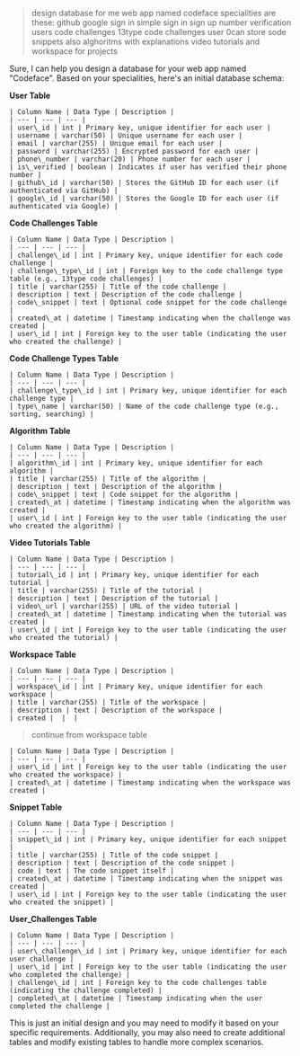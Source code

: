 > design database for me web app named codeface specialities are these: github google sign in simple sign in sign up number verification users code challenges 13type code challenges user 0can store sode snippets also alghoritms with explanations video tutorials and workspace for projects

Sure, I can help you design a database for your web app named "Codeface". Based on your specialities, here's an initial database schema:

**User Table**

```
| Column Name | Data Type | Description |
| --- | --- | --- |
| user\_id | int | Primary key, unique identifier for each user |
| username | varchar(50) | Unique username for each user |
| email | varchar(255) | Unique email for each user |
| password | varchar(255) | Encrypted password for each user |
| phone\_number | varchar(20) | Phone number for each user |
| is\_verified | boolean | Indicates if user has verified their phone number |
| github\_id | varchar(50) | Stores the GitHub ID for each user (if authenticated via GitHub) |
| google\_id | varchar(50) | Stores the Google ID for each user (if authenticated via Google) |
```

**Code Challenges Table**

```
| Column Name | Data Type | Description |
| --- | --- | --- |
| challenge\_id | int | Primary key, unique identifier for each code challenge |
| challenge\_type\_id | int | Foreign key to the code challenge type table (e.g., 13type code challenges) |
| title | varchar(255) | Title of the code challenge |
| description | text | Description of the code challenge |
| code\_snippet | text | Optional code snippet for the code challenge |
| created\_at | datetime | Timestamp indicating when the challenge was created |
| user\_id | int | Foreign key to the user table (indicating the user who created the challenge) |
```

**Code Challenge Types Table**

```
| Column Name | Data Type | Description |
| --- | --- | --- |
| challenge\_type\_id | int | Primary key, unique identifier for each challenge type |
| type\_name | varchar(50) | Name of the code challenge type (e.g., sorting, searching) |
```

**Algorithm Table**

```
| Column Name | Data Type | Description |
| --- | --- | --- |
| algorithm\_id | int | Primary key, unique identifier for each algorithm |
| title | varchar(255) | Title of the algorithm |
| description | text | Description of the algorithm |
| code\_snippet | text | Code snippet for the algorithm |
| created\_at | datetime | Timestamp indicating when the algorithm was created |
| user\_id | int | Foreign key to the user table (indicating the user who created the algorithm) |
```

**Video Tutorials Table**

```
| Column Name | Data Type | Description |
| --- | --- | --- |
| tutorial\_id | int | Primary key, unique identifier for each tutorial |
| title | varchar(255) | Title of the tutorial |
| description | text | Description of the tutorial |
| video\_url | varchar(255) | URL of the video tutorial |
| created\_at | datetime | Timestamp indicating when the tutorial was created |
| user\_id | int | Foreign key to the user table (indicating the user who created the tutorial) |
```

**Workspace Table**

```
| Column Name | Data Type | Description |
| --- | --- | --- |
| workspace\_id | int | Primary key, unique identifier for each workspace |
| title | varchar(255) | Title of the workspace |
| description | text | Description of the workspace |
| created |  |  |
```

> continue from workspace table

```
| Column Name | Data Type | Description |
| --- | --- | --- |
| user\_id | int | Foreign key to the user table (indicating the user who created the workspace) |
| created\_at | datetime | Timestamp indicating when the workspace was created |
```

**Snippet Table**

```
| Column Name | Data Type | Description |
| --- | --- | --- |
| snippet\_id | int | Primary key, unique identifier for each snippet |
| title | varchar(255) | Title of the code snippet |
| description | text | Description of the code snippet |
| code | text | The code snippet itself |
| created\_at | datetime | Timestamp indicating when the snippet was created |
| user\_id | int | Foreign key to the user table (indicating the user who created the snippet) |
```

**User\_Challenges Table**

```
| Column Name | Data Type | Description |
| --- | --- | --- |
| user\_challenge\_id | int | Primary key, unique identifier for each user challenge |
| user\_id | int | Foreign key to the user table (indicating the user who completed the challenge) |
| challenge\_id | int | Foreign key to the code challenges table (indicating the challenge completed) |
| completed\_at | datetime | Timestamp indicating when the user completed the challenge |
```

This is just an initial design and you may need to modify it based on your specific requirements. Additionally, you may also need to create additional tables and modify existing tables to handle more complex scenarios.
